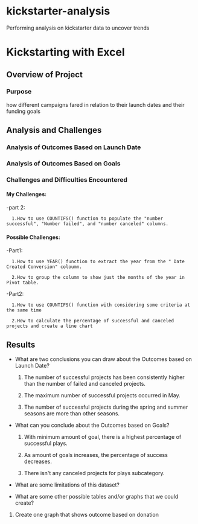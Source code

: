 # kickstarter-analysis
Performing analysis on kickstarter data to uncover trends

# Kickstarting with Excel

## Overview of Project

### Purpose

how different campaigns fared in relation to their launch dates and their funding goals


## Analysis and Challenges

### Analysis of Outcomes Based on Launch Date

### Analysis of Outcomes Based on Goals

### Challenges and Difficulties Encountered

#### My Challenges:

-part 2: 

      1.How to use COUNTIFS() function to populate the "number successful", "Number failed", and "number canceled" columns.

#### Possible Challenges:

-Part1: 

      1.How to use YEAR() function to extract the year from the " Date Created Conversion" coloumn.
      
      2.How to group the column to show just the months of the year in Pivot table.
      
      
-Part2:

      1.How to use COUNTIFS() function with considering some criteria at the same time
      
      2.How to calculate the percentage of successful and canceled projects and create a line chart
      
      
## Results

- What are two conclusions you can draw about the Outcomes based on Launch Date?

  1. The number of successful projects has been consistently higher than the number of failed and canceled projects.
  
  2. The maximum number of successful projects occurred in May.
  
  3. The number of successful projects during the spring and summer seasons are more than other seasons.

- What can you conclude about the Outcomes based on Goals?

  1. With minimum amount of goal, there is a highest percentage of successful plays.
  
  2. As amount of goals increases, the percentage of success decreases.
  
  3. There isn't any canceled projects for plays subcategory.

- What are some limitations of this dataset?



- What are some other possible tables and/or graphs that we could create?

 1. Create one graph that shows outcome based on donation
